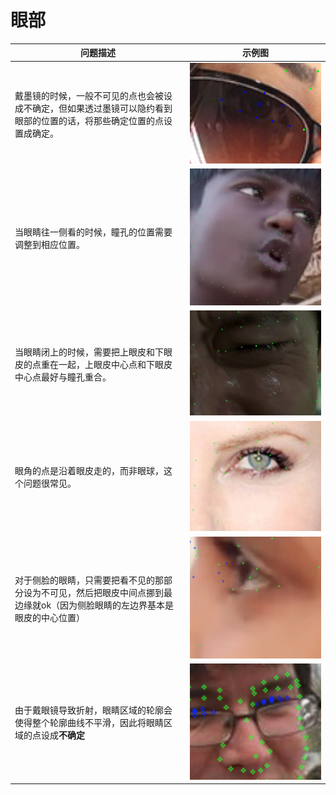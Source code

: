 # 眼部 

| 问题描述                                                     | 示例图                 |
| ------------------------------------------------------------ | ---------------------- |
| 戴墨镜的时候，一般不可见的点也会被设成不确定，但如果透过墨镜可以隐约看到眼部的位置的话，将那些确定位置的点设置成确定。 | ![](pic/image34.png)   |
| 当眼睛往一侧看的时候，瞳孔的位置需要调整到相应位置。         | ![](./pic/image35.png) |
| 当眼睛闭上的时候，需要把上眼皮和下眼皮的点重在一起，上眼皮中心点和下眼皮中心点最好与瞳孔重合。 | ![](./pic/image36.png) |
| 眼角的点是沿着眼皮走的，而非眼球，这个问题很常见。           | ![](./pic/image37.png) |
| 对于侧脸的眼睛，只需要把看不见的那部分设为不可见，然后把眼皮中间点挪到最边缘就ok（因为侧脸眼睛的左边界基本是眼皮的中心位置） | ![](./pic/image38.png) |
| 由于戴眼镜导致折射，眼睛区域的轮廓会使得整个轮廓曲线不平滑，因此将眼睛区域的点设成**不确定** | ![](./pic/image39.png) |

  